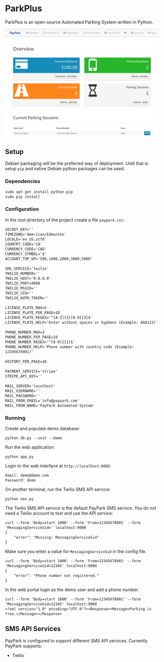 # ParkPlus

ParkPlus is an open-source Automated Parking System written in Python.

![PayPark Web Interface](/paypark-web.png?raw=true "PayPark Web Interface")

## Setup

Debian packaging will be the preferred way of deployment. Until that is setup
`pip` and native Debian python packages can be used.

### Dependencies

    sudo apt-get install python-pip
    sudo pip install

### Configuration

In the root directory of the project create a file `paypark.ini`:

    SECRET_KEY=''
    TIMEZONE='American/Edmonton'
    LOCALE='en_US.utf8'
    COUNTRY_CODE='CA'
    CURRENCY_CODE='CAD'
    CURRENCY_SYMBOL='$'
    ACCOUNT_TOP_UP='500,1000,2000,3000,5000'

    SMS_SERVICE='twilio'
    TWILIO_NUMBER=''
    TWILIO_HOST='0.0.0.0'
    TWILIO_PORT=9000
    TWILIO_MSSID=''
    TWILIO_SID=''
    TWILIO_AUTH_TOKEN=''

    LICENSE_PLATE_MAX=5
    LICENSE_PLATE_PER_PAGE=10
    LICENSE_PLATE_REGEX='^[A-Z]{3}[0-9]{3}$'
    LICENSE_PLATE_HELP='Enter without spaces or hyphens (Example: AAA123)'

    PHONE_NUMBER_MAX=3
    PHONE_NUMBER_PER_PAGE=10
    PHONE_NUMBER_REGEX='^[0-9]{11}$'
    PHONE_NUMBER_HELP='Phone number with country code (Example: 12345678901)'

    HISTORY_PER_PAGE=10

    PAYMENT_SERVICE='stripe'
    STRIPE_API_KEY=''

    MAIL_SERVER='localhost'
    MAIL_USERNAME=''
    MAIL_PASSWORD=''
    MAIL_FROM_EMAIL='info@paypark.com'
    MAIL_FROM_NAME='PayPark Automated System'

### Running

Create and populate demo database:

    python db.py --init --demo

Run the web application:

    python app.py

Login to the web interface at `http://localhost:8085`:

    Email: demo@demo.com
    Password: demo

On another terminal, run the Twilio SMS API service:

    python sms.py

The Twilio SMS API service is the default PayPark SMS service. You do not
need a Twilio account to test and use the API service:

    curl --form 'Body=start 1000' --form 'From=12345678901' --form 'MessagingServiceSid=' localhost:9000
    {
        "error": "Missing: MessagingServiceSid"
    }

Make sure you enter a value for `MessagingServiceSid` in the config file.

    curl --form 'Body=start 1000' --form 'From=12345678901' --form 'MessagingServiceSid=12345' localhost:9000
    {
        "error": "Phone number not registered."
    }

In the web portal login as the demo user and add a phone number.

    curl --form 'Body=start 1000' --form 'From=12345678901' --form 'MessagingServiceSid=12345' localhost:9000
    <?xml version="1.0" encoding="UTF-8"?><Response><Message>Parking is free.</Message></Response>

## SMS API Services

PayPark is configured to support different SMS API services. Currently PayPark supports:

- Twilio

